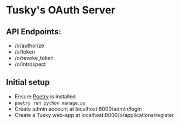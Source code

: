 # Tusky's OAuth Server

## API Endpoints:
  - /o/authorize
  - /o/token
  - /o/revoke_token
  - /o/introspect

## Initial setup
<!-- Todo: Automate with Docker -->
  - Ensure [Poetry](https://python-poetry.org/) is installed
  - `poetry run python manage.py`
  - Create admin account at localhost:8000/admin/login
  - Create a Tusky web-app at localhost:8000/o/applications/register

<!-- Todo: Disable http -->
<!-- Todo: Ensure OAuth2_provider.urls can't be exploited -->

